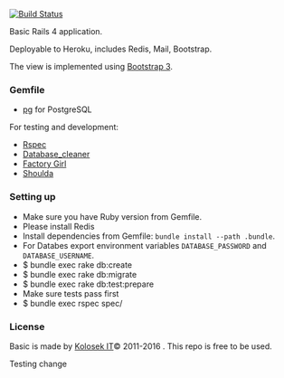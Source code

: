 <a href='https://semaphoreci.com/kolosek/basic'> <img src='https://semaphoreci.com/api/v1/kolosek/basic/branches/master/badge.svg' alt='Build Status'></a>

Basic Rails 4 application.

Deployable to Heroku, includes Redis, Mail, Bootstrap.

The view is implemented using [Bootstrap 3](http://getbootstrap.com/).

### Gemfile

- [pg](http://rubygems.org/gems/pg) for PostgreSQL

For testing and development:

- [Rspec](https://github.com/dchelimsky/rspec)
- [Database_cleaner](https://github.com/bmabey/database_cleaner)
- [Factory Girl](https://github.com/thoughtbot/factory_girl_rails)
- [Shoulda](https://github.com/thoughtbot/shoulda)

### Setting up

- Make sure you have Ruby version from Gemfile.
- Please install Redis
- Install dependencies from Gemfile: `bundle install --path .bundle`.
- For Databes export environment variables `DATABASE_PASSWORD` and `DATABASE_USERNAME`.
- $ bundle exec rake db:create
- $ bundle exec rake db:migrate
- $ bundle exec rake db:test:prepare
- Make sure tests pass first
- $ bundle exec rspec spec/

### License

Basic is made by [Kolosek IT](http://kolosek.com)© 2011-2016 . This repo is free to be used.

Testing change
